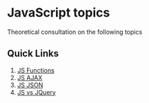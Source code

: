 # JavaScript topics

Theoretical consultation on the following topics

## Quick Links
1. [JS Functions](teoria/functionsJS.md)
2. [JS AJAX](teoria/AJAXJS.md)
3. [JS JSON](teoria/JSONJS.md)
4. [JS vs JQuery](teoria/JS_JQuery.md)

